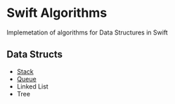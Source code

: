 # Swift Algorithms

Implemetation of algorithms for Data Structures in Swift

## Data Structs
- [Stack](https://github.com/kakashysen/swift-algorithms-ds/blob/master/Pages/Stack.xcplaygroundpage/Contents.swift)
- [Queue](https://github.com/kakashysen/swift-algorithms-ds/blob/master/Pages/Queue.xcplaygroundpage/Contents.swift)
- Linked List
- Tree
